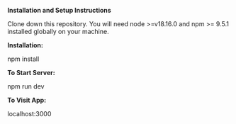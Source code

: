 **Installation and Setup Instructions**


Clone down this repository. You will need node >=v18.16.0 and npm >= 9.5.1 installed globally on your machine.

**Installation:**

npm install

**To Start Server:**

npm run dev

**To Visit App:**

localhost:3000
